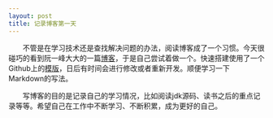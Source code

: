 ```yaml
---
layout: post
title: 记录博客第一天
---
```


&emsp;&emsp;不管是在学习技术还是查找解决问题的办法，阅读博客成了一个习惯。今天很碰巧的看到阮一峰大大的一篇[博客](http://www.ruanyifeng.com/blog/2012/08/blogging_with_jekyll.html)，于是自己尝试着做一个。快速搭建使用了一个Github上的[模版](https://github.com/poole/poole)，日后有时间会进行修改或者重新开发。顺便学习一下Markdown的写法。

&emsp;&emsp;写博客的目的是记录自己的学习情况，比如阅读jdk源码、读书之后的重点记录等等。希望自己在工作中不断学习、不断积累，成为更好的自己。